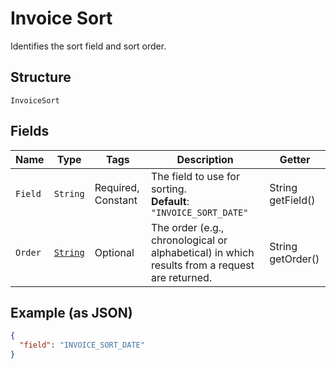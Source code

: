 
# Invoice Sort

Identifies the sort field and sort order.

## Structure

`InvoiceSort`

## Fields

| Name | Type | Tags | Description | Getter |
|  --- | --- | --- | --- | --- |
| `Field` | `String` | Required, Constant | The field to use for sorting.<br>**Default**: `"INVOICE_SORT_DATE"` | String getField() |
| `Order` | [`String`](../../doc/models/sort-order.md) | Optional | The order (e.g., chronological or alphabetical) in which results from a request are returned. | String getOrder() |

## Example (as JSON)

```json
{
  "field": "INVOICE_SORT_DATE"
}
```


